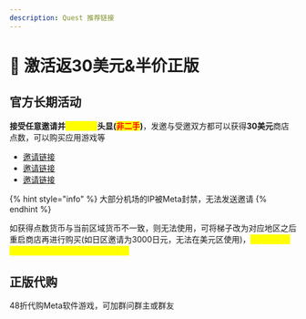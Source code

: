 ```yaml
---
description: Quest 推荐链接
---
```


# 💎 激活返30美元&半价正版

## 官方长期活动

**接受任意邀请并**<mark style="color:yellow;">**首次激活**</mark>**头显(**<mark style="color:red;">**非二手**</mark>**)**，发邀与受邀双方都可以获得**30美元**商店点数，可以购买应用游戏等

* [邀请链接](https://www.meta.com/referrals/link/SmallGuy233)
* [邀请链接](https://www.meta.com/referrals/link/77bbc)
* [邀请链接](https://www.meta.com/referrals/link/EYW-015)

{% hint style="info" %}
大部分机场的IP被Meta封禁，无法发送邀请
{% endhint %}

如获得点数货币与当前区域货币不一致，则无法使用，可将梯子改为对应地区之后重启商店再进行购买(如日区邀请为3000日元，无法在美元区使用)，<mark style="color:yellow;">**考虑汇率，推荐使用日区商店，自购相对便宜**</mark>

## 正版代购

48折代购Meta软件游戏，可加群问群主或群友
